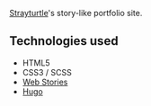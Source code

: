 [Strayturtle](https://github.com/strayturtle)'s story-like portfolio site.  

## Technologies used

- HTML5
- CSS3 / SCSS
- [Web Stories](https://amp.dev/ja/about/stories/)
- [Hugo](https://gohugo.io/)

